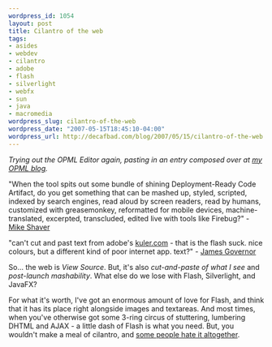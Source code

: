 ```yaml
--- 
wordpress_id: 1054
layout: post
title: Cilantro of the web
tags: 
- asides
- webdev
- cilantro
- adobe
- flash
- silverlight
- webfx
- sun
- java
- macromedia
wordpress_slug: cilantro-of-the-web
wordpress_date: "2007-05-15T18:45:10-04:00"
wordpress_url: http://decafbad.com/blog/2007/05/15/cilantro-of-the-web
---
```

<p><i>Trying out the OPML Editor again, pasting in an entry composed over at <a href="http://blogs.opml.org/decafbad">my OPML blog</a>.</i></p>
<p>"When the tool spits out some bundle of shining Deployment-Ready Code Artifact, do you get something that can be mashed up, styled, scripted, indexed by search engines, read aloud by screen readers, read by humans, customized with greasemonkey, reformatted for mobile devices, machine-translated, excerpted, transcluded, edited live with tools like Firebug?" - <a href="http://shaver.off.net/diary/2007/05/10/the-high-cost-of-some-free-tools/">Mike Shaver</a></p>
<p>"can't cut and past text from adobe's <a href="kuler.com">kuler.com</a> - that is the flash suck. nice colours, but a different kind of poor internet app. text?" - <a href="http://twitter.com/monkchips/statuses/61693412">James Governor</a></p>
<p>So...  the web is <i>View Source</i>.  But, it's also <i>cut-and-paste of what I see</i> and <i>post-launch mashability</i>.  What else do we lose with Flash, Silverlight, and JavaFX?</p>
<p>For what it's worth, I've got an enormous amount of love for Flash, and think that it has its place right alongside images and textareas.  And most times, when you've otherwise got some 3-ring circus of stuttering, lumbering DHTML and AJAX - a little dash of Flash is what you need.  But, you wouldn't make a meal of cilantro, and <a href="http://ihatecilantro.com/">some people hate it altogether</a>.</p>
